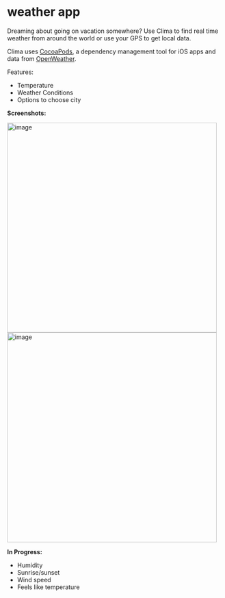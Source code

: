 # weather app
Dreaming about going on vacation somewhere? Use Clima to find real time weather from around the world or use your GPS to get local data. 

Clima uses [CocoaPods](https://cocoapods.org), a dependency management tool for iOS apps and data from [OpenWeather](https://openweathermap.org/api). 

Features:

  - Temperature
  - Weather Conditions
  - Options to choose city
  
**Screenshots:**

<img width="490" alt="image" src="https://user-images.githubusercontent.com/92695424/147422185-c595aa92-4cd0-4e3c-b7a0-159c3f8a07f2.png">
<img width="490" alt="image" src="https://user-images.githubusercontent.com/92695424/147422190-13fe792e-b8fa-48b2-9cca-295b8aafa45d.png">

  
**In Progress:**
 
 - Humidity
 - Sunrise/sunset
 - Wind speed
 - Feels like temperature
